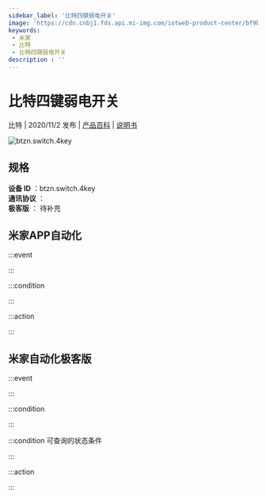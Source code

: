 ```yaml
---
sidebar_label: '比特四键弱电开关'
image: 'https://cdn.cnbj1.fds.api.mi-img.com/iotweb-product-center/bf9bc6145fa39627b6d90b48ba33b8ef_比特四键弱电开关.png?GalaxyAccessKeyId=AKVGLQWBOVIRQ3XLEW&Expires=9223372036854775807&Signature=89rmEPyx7Qc735bmTTfvk/C/NyQ='
keywords: 
 - 米家
 - 比特
 - 比特四键弱电开关
description : ''
---
```

# 比特四键弱电开关

比特 | 2020/11/2 发布 | [产品百科](https://home.mi.com/webapp/content/baike/product/index.html?model=btzn.switch.4key/) | [说明书](https://home.mi.com/views/introduction.html?model=btzn.switch.4key&region=cn)

![btzn.switch.4key](https://cdn.cnbj1.fds.api.mi-img.com/iotweb-product-center/bf9bc6145fa39627b6d90b48ba33b8ef_比特四键弱电开关.png?GalaxyAccessKeyId=AKVGLQWBOVIRQ3XLEW&Expires=9223372036854775807&Signature=89rmEPyx7Qc735bmTTfvk/C/NyQ=)

## 规格  
> 
**设备 ID** ：btzn.switch.4key  
**通讯协议** ：  
**极客版**  ： 待补充 


## 米家APP自动化  

:::event  

:::

:::condition  

:::

:::action   

:::

## 米家自动化极客版  

:::event  

:::

:::condition  

:::

:::condition 可查询的状态条件  

:::

:::action  

:::

        
